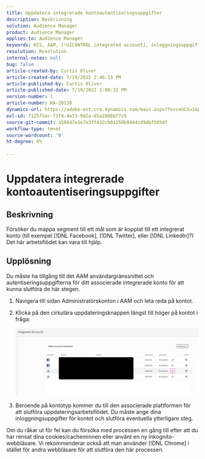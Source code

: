 ```yaml
---
title: Uppdatera integrerade kontoautentiseringsuppgifter
description: Beskrivning
solution: Audience Manager
product: Audience Manager
applies-to: Audience Manager
keywords: KCS, AAM, [!UICONTROL integrated account], inloggningsuppgifter, uppdatering, destinationer, twitter, facebook, länkad
resolution: Resolution
internal-notes: null
bug: false
article-created-by: Curtis Oliver
article-created-date: 7/19/2022 2:46:13 PM
article-published-by: Curtis Oliver
article-published-date: 7/19/2022 3:00:32 PM
version-number: 1
article-number: KA-20130
dynamics-url: https://adobe-ent.crm.dynamics.com/main.aspx?forceUCI=1&pagetype=entityrecord&etn=knowledgearticle&id=58ec9386-7107-ed11-82e4-00224809a9e0
exl-id: 7125f5ac-f3f4-4e73-9d2a-d5a2866bf7c9
source-git-commit: a59847e2e7e37f432cb01150b9444cd9dbf585df
workflow-type: tm+mt
source-wordcount: '0'
ht-degree: 0%

---
```


# Uppdatera integrerade kontoautentiseringsuppgifter

## Beskrivning

Försöker du mappa segment till ett mål som är kopplat till ett integrerat konto (till exempel [!DNL Facebook], [!DNL Twitter], eller [!DNL LinkedIn]?) Det här arbetsflödet kan vara till hjälp.

## Upplösning

Du måste ha tillgång till det AAM användargränssnittet och autentiseringsuppgifterna för ditt associerade integrerade konto för att kunna slutföra de här stegen.

1. Navigera till sidan Administratörskonton i AAM och leta reda på kontot.

1. Klicka på den cirkulära uppdateringsknappen längst till höger på kontot i fråga:

   ![](assets/6e040206-7307-ed11-82e4-00224809a9e0.png)

1. Beroende på kontotyp kommer du till den associerade plattformen för att slutföra uppdateringsarbetsflödet. Du måste ange dina inloggningsuppgifter för kontot och slutföra eventuella ytterligare steg.

Om du råkar ut för fel kan du försöka med processen en gång till efter att du har rensat dina cookies/cacheminnen eller använt en ny inkognito-webbläsare. Vi rekommenderar också att man använder [!DNL Chrome] i stället för andra webbläsare för att slutföra den här processen.
